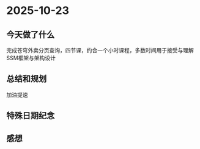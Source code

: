 # 2025-10-23

## 今天做了什么
完成苍穹外卖分页查询，四节课，约合一个小时课程，多数时间用于接受与理解SSM框架与架构设计

## 总结和规划
加油提速

## 特殊日期纪念

## 感想

